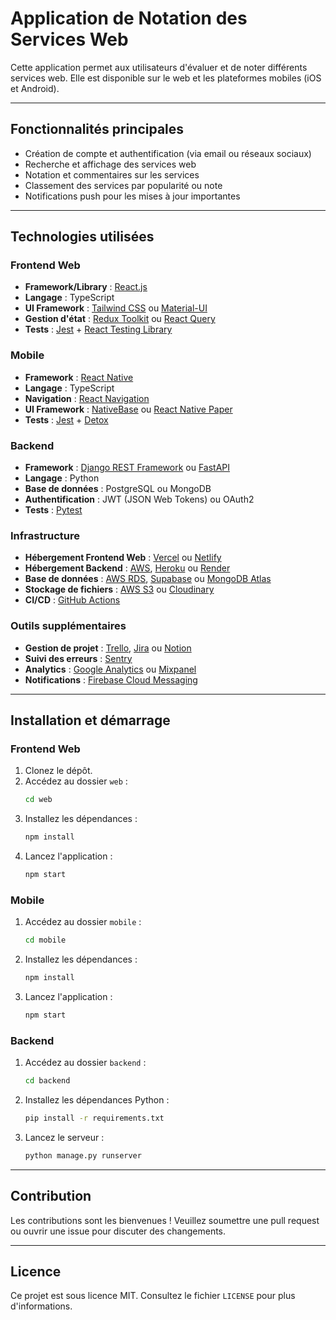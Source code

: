 # Application de Notation des Services Web

Cette application permet aux utilisateurs d'évaluer et de noter différents services web. Elle est disponible sur le web et les plateformes mobiles (iOS et Android).

---

## Fonctionnalités principales
- Création de compte et authentification (via email ou réseaux sociaux)
- Recherche et affichage des services web
- Notation et commentaires sur les services
- Classement des services par popularité ou note
- Notifications push pour les mises à jour importantes

---

## Technologies utilisées

### **Frontend Web**
- **Framework/Library** : [React.js](https://reactjs.org/)
- **Langage** : TypeScript
- **UI Framework** : [Tailwind CSS](https://tailwindcss.com/) ou [Material-UI](https://mui.com/)
- **Gestion d'état** : [Redux Toolkit](https://redux-toolkit.js.org/) ou [React Query](https://tanstack.com/query)
- **Tests** : [Jest](https://jestjs.io/) + [React Testing Library](https://testing-library.com/)

### **Mobile**
- **Framework** : [React Native](https://reactnative.dev/)
- **Langage** : TypeScript
- **Navigation** : [React Navigation](https://reactnavigation.org/)
- **UI Framework** : [NativeBase](https://nativebase.io/) ou [React Native Paper](https://callstack.github.io/react-native-paper/)
- **Tests** : [Jest](https://jestjs.io/) + [Detox](https://wix.github.io/Detox/)

### **Backend**
- **Framework** : [Django REST Framework](https://www.django-rest-framework.org/) ou [FastAPI](https://fastapi.tiangolo.com/)
- **Langage** : Python
- **Base de données** : PostgreSQL ou MongoDB
- **Authentification** : JWT (JSON Web Tokens) ou OAuth2
- **Tests** : [Pytest](https://pytest.org/)

### **Infrastructure**
- **Hébergement Frontend Web** : [Vercel](https://vercel.com/) ou [Netlify](https://www.netlify.com/)
- **Hébergement Backend** : [AWS](https://aws.amazon.com/), [Heroku](https://www.heroku.com/) ou [Render](https://render.com/)
- **Base de données** : [AWS RDS](https://aws.amazon.com/rds/), [Supabase](https://supabase.com/) ou [MongoDB Atlas](https://www.mongodb.com/cloud/atlas)
- **Stockage de fichiers** : [AWS S3](https://aws.amazon.com/s3/) ou [Cloudinary](https://cloudinary.com/)
- **CI/CD** : [GitHub Actions](https://github.com/features/actions)

### **Outils supplémentaires**
- **Gestion de projet** : [Trello](https://trello.com/), [Jira](https://www.atlassian.com/software/jira) ou [Notion](https://www.notion.so/)
- **Suivi des erreurs** : [Sentry](https://sentry.io/)
- **Analytics** : [Google Analytics](https://analytics.google.com/) ou [Mixpanel](https://mixpanel.com/)
- **Notifications** : [Firebase Cloud Messaging](https://firebase.google.com/products/cloud-messaging)

---

## Installation et démarrage

### **Frontend Web**
1. Clonez le dépôt.
2. Accédez au dossier `web` :
   ```bash
   cd web
   ```
3. Installez les dépendances :
   ```bash
   npm install
   ```
4. Lancez l'application :
   ```bash
   npm start
   ```

### **Mobile**
1. Accédez au dossier `mobile` :
   ```bash
   cd mobile
   ```
2. Installez les dépendances :
   ```bash
   npm install
   ```
3. Lancez l'application :
   ```bash
   npm start
   ```

### **Backend**
1. Accédez au dossier `backend` :
   ```bash
   cd backend
   ```
2. Installez les dépendances Python :
   ```bash
   pip install -r requirements.txt
   ```
3. Lancez le serveur :
   ```bash
   python manage.py runserver
   ```

---

## Contribution
Les contributions sont les bienvenues ! Veuillez soumettre une pull request ou ouvrir une issue pour discuter des changements.

---

## Licence
Ce projet est sous licence MIT. Consultez le fichier `LICENSE` pour plus d'informations.